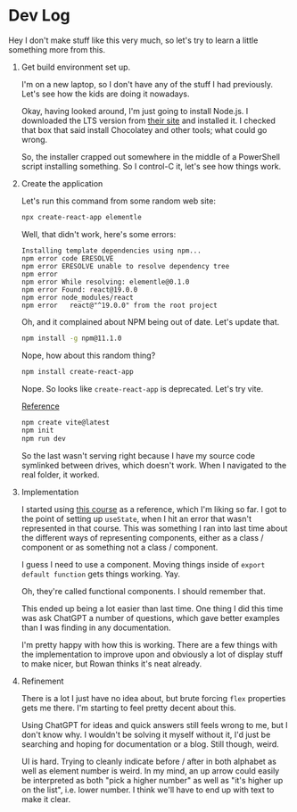# Dev Log

Hey I don't make stuff like this very much, so let's try to learn a little
something more from this.

1. Get build environment set up.

    I'm on a new laptop, so I don't have any of the stuff I had previously. Let's
    see how the kids are doing it nowadays.

    Okay, having looked around, I'm just going to install Node.js. I downloaded the
    LTS version from [their site](https://nodejs.org/en) and installed it. I checked
    that box that said install Chocolatey and other tools; what could go wrong.

    So, the installer crapped out somewhere in the middle of a PowerShell script
    installing something. So I control-C it, let's see how things work.

1. Create the application

    Let's run this command from some random web site:

    ```bash
    npx create-react-app elementle
    ```

    Well, that didn't work, here's some errors:

    ```
    Installing template dependencies using npm...
    npm error code ERESOLVE
    npm error ERESOLVE unable to resolve dependency tree
    npm error
    npm error While resolving: elementle@0.1.0
    npm error Found: react@19.0.0
    npm error node_modules/react
    npm error   react@"^19.0.0" from the root project
    ```

    Oh, and it complained about NPM being out of date. Let's update that.

    ```bash
    npm install -g npm@11.1.0
    ```

    Nope, how about this random thing?

    ```bash
    npm install create-react-app
    ```

    Nope. So looks like `create-react-app` is deprecated. Let's try vite.

    [Reference](https://medium.com/@miahossain8888/how-to-create-a-react-app-with-vite-571883b100ef)

    ```bash
    npm create vite@latest
    npm init
    npm run dev
    ```

    So the last wasn't serving right because I have my source code symlinked
    between drives, which doesn't work. When I navigated to the real folder,
    it worked.

1. Implementation

    I started using [this course](https://react-v8.holt.courses/) as a reference,
    which I'm liking so far. I got to the point of setting up `useState`, when
    I hit an error that wasn't represented in that course. This was something I
    ran into last time about the different ways of representing components,
    either as a class / component or as something not a class / component.

    I guess I need to use a component. Moving things inside of `export default
    function` gets things working. Yay.

    Oh, they're called functional components. I should remember that.

    This ended up being a lot easier than last time. One thing I did this time
    was ask ChatGPT a number of questions, which gave better examples than I
    was finding in any documentation.

    I'm pretty happy with how this is working. There are a few things with the
    implementation to improve upon and obviously a lot of display stuff to make
    nicer, but Rowan thinks it's neat already.
    
1. Refinement

    There is a lot I just have no idea about, but brute forcing `flex`
    properties gets me there. I'm starting to feel pretty decent about this.

    Using ChatGPT for ideas and quick answers still feels wrong to me, but I
    don't know why. I wouldn't be solving it myself without it, I'd just be
    searching and hoping for documentation or a blog. Still though, weird.

    UI is hard. Trying to cleanly indicate before / after in both alphabet as
    well as element number is weird. In my mind, an up arrow could easily be
    interpreted as both "pick a higher number" as well as "it's higher up on
    the list", i.e. lower number. I think we'll have to end up with text to make
    it clear.